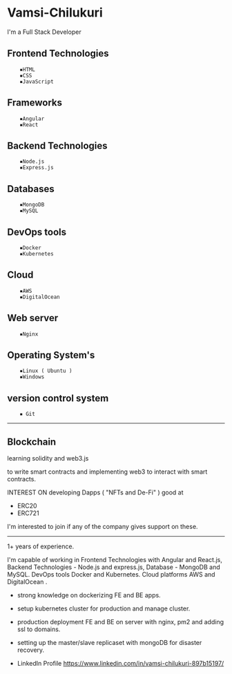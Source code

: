 # Vamsi-Chilukuri

I'm a Full Stack Developer 

## Frontend Technologies 
        ▪️HTML
        ▪️CSS
        ▪️JavaScript 

## Frameworks
        ▪️Angular 
        ▪️React 

## Backend Technologies
        ▪️Node.js 
        ▪️Express.js

## Databases
        ▪️MongoDB 
        ▪️MySQL 

## DevOps tools 
        ▪️Docker
        ▪️Kubernetes

## Cloud 
        ▪️AWS
        ▪️DigitalOcean 

## Web server
        ▪️Nginx

## Operating System's
        ▪️Linux ( Ubuntu ) 
        ▪️Windows 

## version control system 
        ▪️ Git

__________________________________________
## Blockchain
learning solidity and web3.js

to write smart contracts and implementing web3 to interact with smart contracts. 

INTEREST ON developing Dapps (
"NFTs and De-Fi" )
good at
- ERC20 
- ERC721 

I'm interested to join if any of the company gives support on these.
__________________________________________
1+ years of experience. 

I'm capable of working in Frontend Technologies with Angular and React.js, Backend Technologies - Node.js and express.js, Database - MongoDB and MySQL. DevOps tools Docker and Kubernetes. Cloud platforms AWS and DigitalOcean .
- strong knowledge on dockerizing FE and BE apps.
- setup kubernetes cluster for production and manage cluster.
- production deployment FE and BE on server with nginx, pm2 and adding ssl to domains.
- setting up the master/slave replicaset with mongoDB for disaster recovery.

- LinkedIn Profile
https://www.linkedin.com/in/vamsi-chilukuri-897b15197/
